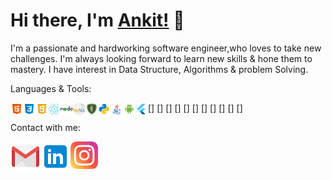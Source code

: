 # Hi there, I'm [Ankit!](http://ankitsadhu.me/) 👋

I'm a passionate and hardworking software engineer,who loves to take new challenges. I'm always looking forward to learn new skills & hone them to mastery.
I have interest in Data Structure, Algorithms & problem Solving.



Languages & Tools: <br>

[<img align="left" height="20" src="https://github.com/ankitsadhu/ankitsadhu/blob/master/html.png"/>]
[<img align="left" height="20" src="https://github.com/ankitsadhu/ankitsadhu/blob/master/css3.png"/>]
[<img align="left" height="20" src="https://github.com/ankitsadhu/ankitsadhu/blob/master/javascript.png"/>]
[<img align="left" height="20" src="https://github.com/ankitsadhu/ankitsadhu/blob/master/reactjs.png"/>]
[<img align="left" height="20" src="https://github.com/ankitsadhu/ankitsadhu/blob/master/nodejs.png"/>]
[<img align="left" height="20" src="https://github.com/ankitsadhu/ankitsadhu/blob/master/mysql.png"/>]
[<img align="left" height="20" src="https://github.com/ankitsadhu/ankitsadhu/blob/master/mongodb.png"/>]
[<img align="left" height="20" src="https://github.com/ankitsadhu/ankitsadhu/blob/master/python.png"/>]
[<img align="left" height="20" src="https://github.com/ankitsadhu/ankitsadhu/blob/master/java.png"/>]
[<img align="left" height="20" src="https://github.com/ankitsadhu/ankitsadhu/blob/master/android.png"/>]
[<img align="left" height="20" src="https://github.com/ankitsadhu/ankitsadhu/blob/master/flutter.png"/>]



Contact with me:

<a href="mailto:ankitsadhu3@gmail.com">
  <img align="left" alt="ankitsadhu3@gmail.com" width="48px" src="https://github.com/ankitsadhu/ankitsadhu/blob/master/icons8-gmail-48.png" />
</a>

<a href="https://www.linkedin.com/in/ankitsadhu1998" target="_blank">
  <img align="left" alt="Ankit Sadhu | Linkedin " width="48px" src="https://github.com/ankitsadhu/ankitsadhu/blob/master/linkedin.png" />
</a>

<a href="https://www.instagram.com/ankit.sadhu" target="_blank">
  <img align="left" alt="Ankit Sadhu | Instagram " width="44px" src="https://github.com/ankitsadhu/ankitsadhu/blob/master/instagram.png" />
</a>

